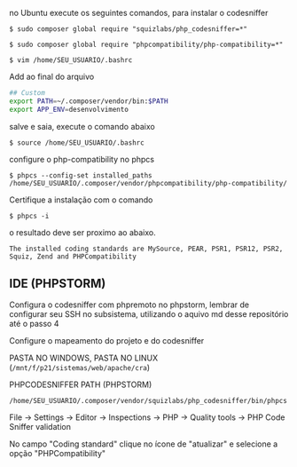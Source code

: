 no Ubuntu execute os seguintes comandos, para instalar o codesniffer

`$ sudo composer global require "squizlabs/php_codesniffer=*"`

`$ sudo composer global require "phpcompatibility/php-compatibility=*"`

`$ vim /home/SEU_USUARIO/.bashrc`

Add ao final do arquivo

```bash
## Custom
export PATH=~/.composer/vendor/bin:$PATH
export APP_ENV=desenvolvimento
```

salve e saia, execute o comando abaixo

`$ source /home/SEU_USUARIO/.bashrc`

configure o php-compatibility no phpcs

`$ phpcs --config-set installed_paths /home/SEU_USUARIO/.composer/vendor/phpcompatibility/php-compatibility/`

Certifique a instalação com o comando

`$ phpcs -i`

o resultado deve ser proximo ao abaixo.

`The installed coding standards are MySource, PEAR, PSR1, PSR12, PSR2, Squiz, Zend and PHPCompatibility`

## IDE (PHPSTORM)

Configura o codesniffer com phpremoto no phpstorm, lembrar de configurar seu SSH no subsistema, utilizando o aquivo md desse repositório até o passo 4

Configure o mapeamento do projeto e do codesniffer

PASTA NO WINDOWS, PASTA NO LINUX (`/mnt/f/p21/sistemas/web/apache/cra`)

PHPCODESNIFFER PATH (PHPSTORM)

`/home/SEU_USUARIO/.composer/vendor/squizlabs/php_codesniffer/bin/phpcs`

File -> Settings -> Editor -> Inspections -> PHP -> Quality tools -> PHP Code Sniffer validation

No campo "Coding standard" clique no ícone de "atualizar" e selecione a opção "PHPCompatibility"
